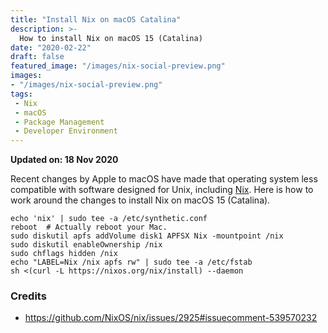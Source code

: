 ```yaml
---
title: "Install Nix on macOS Catalina"
description: >-
  How to install Nix on macOS 15 (Catalina)
date: "2020-02-22"
draft: false
featured_image: "/images/nix-social-preview.png"
images:
- "/images/nix-social-preview.png"
tags:
 - Nix
 - macOS
 - Package Management
 - Developer Environment
---
```


**Updated on: 18 Nov 2020**

Recent changes by Apple to macOS have made that operating system less
compatible with software designed for Unix, including
[Nix](https://nixos.org/).
Here is how to work around the changes to install Nix on macOS 15 (Catalina).

<!--more-->

```shell
echo 'nix' | sudo tee -a /etc/synthetic.conf
reboot  # Actually reboot your Mac.
sudo diskutil apfs addVolume disk1 APFSX Nix -mountpoint /nix
sudo diskutil enableOwnership /nix
sudo chflags hidden /nix
echo "LABEL=Nix /nix apfs rw" | sudo tee -a /etc/fstab
sh <(curl -L https://nixos.org/nix/install) --daemon
```

### Credits

- https://github.com/NixOS/nix/issues/2925#issuecomment-539570232
